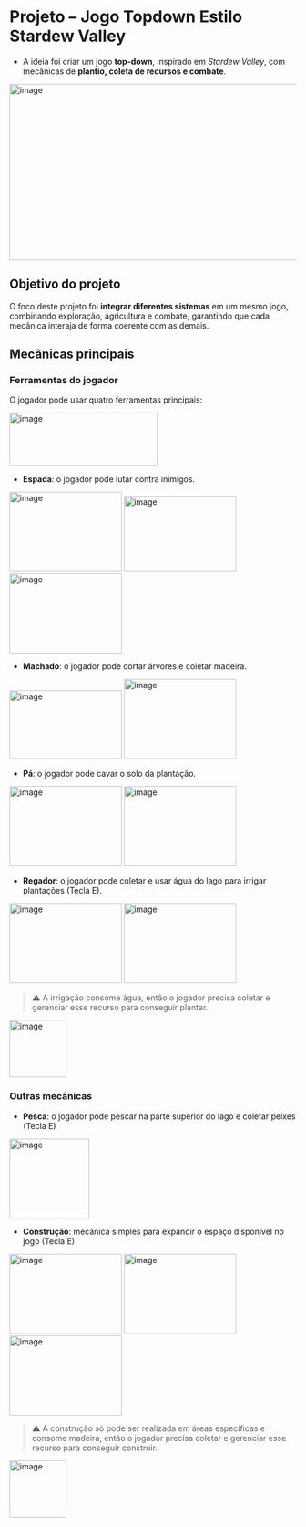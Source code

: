 # Projeto – Jogo Topdown Estilo Stardew Valley

- A ideia foi criar um jogo **top-down**, inspirado em *Stardew Valley*, com mecânicas de **plantio, coleta de recursos e combate**.
<img width="548" height="309" alt="image" src="https://github.com/user-attachments/assets/5de52434-12e3-4ce7-9c03-d3cea8643b5a" />

## Objetivo do projeto
O foco deste projeto foi **integrar diferentes sistemas** em um mesmo jogo, combinando exploração, agricultura e combate, garantindo que cada mecânica interaja de forma coerente com as demais.

## Mecânicas principais

### Ferramentas do jogador
O jogador pode usar quatro ferramentas principais:

<img width="260" height="94" alt="image" src="https://github.com/user-attachments/assets/aded5735-a694-4ed6-943d-a19c8ca7ca59" />

- **Espada**: o jogador pode lutar contra inimigos.
<img width="197" height="140" alt="image" src="https://github.com/user-attachments/assets/fc78b029-0242-4785-9428-dcaf4dc8f906" />
<img width="197" height="133" alt="image" src="https://github.com/user-attachments/assets/a8b41562-14e3-4279-b568-c0adb66a02ed" />
<img width="197" height="140" alt="image" src="https://github.com/user-attachments/assets/eb78da0a-95c3-40b3-84ee-e207ab428e86" />

- **Machado**: o jogador pode cortar árvores e coletar madeira.
<img width="197" height="120" alt="image" src="https://github.com/user-attachments/assets/97898133-3446-4a90-8815-c291d5ba18ee" />
<img width="197" height="140" alt="image" src="https://github.com/user-attachments/assets/542755c9-c5d2-412a-9acf-abd7be89cd63" />

- **Pá**: o jogador pode cavar o solo da plantação.
<img width="197" height="140" alt="image" src="https://github.com/user-attachments/assets/40ac3e9f-8ef2-453e-85f1-2732bcbac2d5" />
<img width="197" height="140" alt="image" src="https://github.com/user-attachments/assets/006753e7-a293-4edf-81d3-87329ddd0829" />

- **Regador**: o jogador pode coletar e usar água do lago para irrigar plantações (Tecla E).
<img width="197" height="140" alt="image" src="https://github.com/user-attachments/assets/53cd834a-d1b3-441b-a92d-54eeef4c9961" />
<img width="197" height="140" alt="image" src="https://github.com/user-attachments/assets/0713fc79-c669-4b6c-b370-08495f144de7" />

> ⚠️ A irrigação consome água, então o jogador precisa coletar e gerenciar esse recurso para conseguir plantar.
<img width="100" height="100" alt="image" src="https://github.com/user-attachments/assets/a43dc4d0-30ce-4c1e-bbce-557aefb40fc4" />

### Outras mecânicas
- **Pesca**: o jogador pode pescar na parte superior do lago e coletar peixes (Tecla E)
<img width="140" height="140" alt="image" src="https://github.com/user-attachments/assets/41d4124f-6fbf-4f6a-98ce-bfaf78bc81b5" />

- **Construção**: mecânica simples para expandir o espaço disponível no jogo (Tecla E)
<img width="197" height="140" alt="image" src="https://github.com/user-attachments/assets/dd2c799d-0b18-4d43-b01d-9eec53febc8a" />
<img width="197" height="140" alt="image" src="https://github.com/user-attachments/assets/d2adc9e0-25ce-4ade-b07c-f7b33fe78746" />
<img width="197" height="140" alt="image" src="https://github.com/user-attachments/assets/670caf29-da28-47e3-894c-b767d973b929" />

> ⚠️ A construção só pode ser realizada em áreas específicas e consome madeira, então o jogador precisa coletar e gerenciar esse recurso para conseguir construir.  
<img width="100" height="100" alt="image" src="https://github.com/user-attachments/assets/4ce9d6a8-2080-4c76-bf1d-6e7c6f45fabe" />
